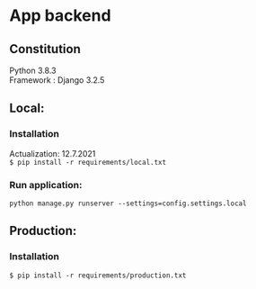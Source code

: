 # App backend

## Constitution
Python 3.8.3   
Framework : Django  3.2.5

## Local:

### Installation
Actualization: 12.7.2021  
`$ pip install -r requirements/local.txt`  

### Run application:
`python manage.py runserver --settings=config.settings.local`

## Production:

### Installation
`$ pip install -r requirements/production.txt`  
